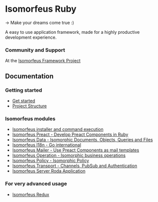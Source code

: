 # Isomorfeus Ruby

-> Make your dreams come true :)

A easy to use application framework, made for a highly productive development experience.

### Community and Support
At the [Isomorfeus Framework Project](http://isomorfeus.com)

## Documentation

### Getting started
- [Get started](docs/get_started_web.md)
- [Project Structure](docs/project_structure.md)
### Isomorfeus modules
- [Isomorfeus installer and command execution](isomorfeus/README.md)
- [Isomorfeus Preact - Develop Preact Components in Ruby](/isomorfeus/isomorfeus-preact/)
- [Isomorfeus Data - Isomorphic Documents, Objects, Queries and Files](isomorfeus-data/README.md)
- [Isomorfeus I18n - Go international](isomorfeus-i18n/README.md)
- [Isomorfeus Mailer - Use Preact Components as mail templates](isomorfeus-mailer/README.md)
- [Isomorfeus Operation - Isomorphic business operations](isomorfeus-operation/README.md)
- [Isomorfeus Policy - Isomorphic Policy](isomorfeus-policy/README.md)
- [Isomorfeus Transport - Channels, PubSub and Authentication](isomorfeus-transport/README.md)
- [Isomorfeus Server Roda Application](docs/roda_app.md)

### For very advanced usage
- [Isomorfeus Redux](/isomorfeus/isomorfeus-redux/)
